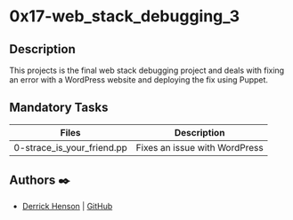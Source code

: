 # 0x17-web_stack_debugging_3

## Description

This projects is the final web stack debugging project and deals with fixing an error with a WordPress website and deploying the fix using Puppet.

## Mandatory Tasks

| Files | Description |
| ----- | ----------- |
| 0-strace_is_your_friend.pp | Fixes an issue with WordPress |

## Authors :black_nib:

- [Derrick Henson](https://www.linkedin.com/in/Derrick-Henson/)  | [GitHub](https://github.com/ceydesh)
